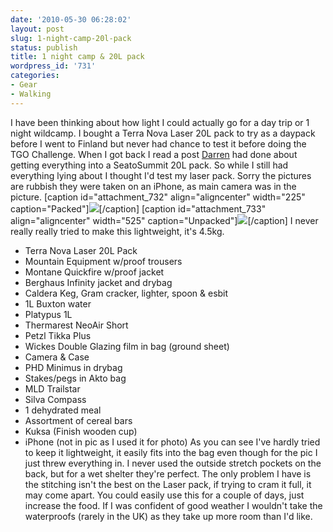 ```yaml
---
date: '2010-05-30 06:28:02'
layout: post
slug: 1-night-camp-20l-pack
status: publish
title: 1 night camp & 20L pack
wordpress_id: '731'
categories:
- Gear
- Walking
---
```


I have been thinking about how light I could actually go for a day trip or 1 night wildcamp. I bought a Terra Nova Laser 20L pack to try as a daypack before I went to Finland but never had chance to test it before doing the TGO Challenge. When I got back I read a post [Darren](http://www.whitespider1066.com/) had done about getting everything into a SeatoSummit 20L pack. So while I still had everything lying about I thought I'd test my laser pack. Sorry the pictures are rubbish they were taken on an iPhone, as main camera was in the picture.  [caption id="attachment_732" align="aligncenter" width="225" caption="Packed"][![](http://www.stevenhorner.com/wp-content/uploads/2010/05/packed-225x300.jpg)](http://www.stevenhorner.com/wp-content/uploads/2010/05/packed.jpg)[/caption] [](../wp-content/uploads/2010/05/unpacked.jpg) [caption id="attachment_733" align="aligncenter" width="525" caption="Unpacked"][![](http://www.stevenhorner.com/wp-content/uploads/2010/05/unpacked.jpg)](http://www.stevenhorner.com/wp-content/uploads/2010/05/unpacked.jpg)[/caption] I never really really tried to make this lightweight, it's 4.5kg. 

  * Terra Nova Laser 20L Pack
  * Mountain Equipment w/proof trousers
  * Montane Quickfire w/proof jacket
  * Berghaus Infinity jacket and drybag
  * Caldera Keg, Gram cracker, lighter, spoon & esbit
  * 1L Buxton water
  * Platypus 1L
  * Thermarest NeoAir Short
  * Petzl Tikka Plus
  * Wickes Double Glazing film in bag (ground sheet)
  * Camera & Case
  * PHD Minimus in drybag
  * Stakes/pegs in Akto bag
  * MLD Trailstar
  * Silva Compass
  * 1 dehydrated meal
  * Assortment of cereal bars
  * Kuksa (Finish wooden cup)
  * iPhone (not in pic as I used it for photo)
As you can see I've hardly tried to keep it lightweight, it easily fits into the bag even though for the pic I just threw everything in. I never used the outside stretch pockets on the back, but for a wet shelter they're perfect. The only problem I have is the stitching isn't the best on the Laser pack, if trying to cram it full, it may come apart. You could easily use this for a couple of days, just increase the food. If I was confident of good weather I wouldn't take the waterproofs (rarely in the UK) as they take up more room than I'd like.
